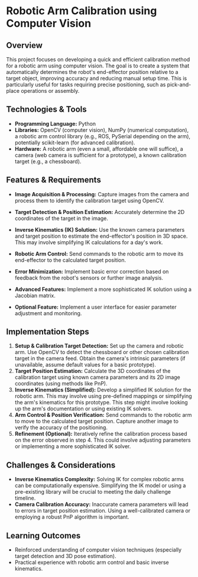 # Robotic Arm Calibration using Computer Vision

## Overview

This project focuses on developing a quick and efficient calibration method for a robotic arm using computer vision.  The goal is to create a system that automatically determines the robot's end-effector position relative to a target object, improving accuracy and reducing manual setup time. This is particularly useful for tasks requiring precise positioning, such as pick-and-place operations or assembly.

## Technologies & Tools

- **Programming Language:** Python
- **Libraries:** OpenCV (computer vision), NumPy (numerical computation), a robotic arm control library (e.g., ROS, PySerial depending on the arm), potentially scikit-learn (for advanced calibration).
- **Hardware:** A robotic arm (even a small, affordable one will suffice), a camera (web camera is sufficient for a prototype), a known calibration target (e.g., a chessboard).


## Features & Requirements

- **Image Acquisition & Processing:** Capture images from the camera and process them to identify the calibration target using OpenCV.
- **Target Detection & Position Estimation:**  Accurately determine the 2D coordinates of the target in the image.
- **Inverse Kinematics (IK) Solution:** Use the known camera parameters and target position to estimate the end-effector's position in 3D space. This may involve simplifying IK calculations for a day's work.
- **Robotic Arm Control:** Send commands to the robotic arm to move its end-effector to the calculated target position.
- **Error Minimization:** Implement basic error correction based on feedback from the robot's sensors or further image analysis.

- **Advanced Features:**  Implement a more sophisticated IK solution using a Jacobian matrix.
- **Optional Feature:** Implement a user interface for easier parameter adjustment and monitoring.


## Implementation Steps

1. **Setup & Calibration Target Detection:** Set up the camera and robotic arm.  Use OpenCV to detect the chessboard or other chosen calibration target in the camera feed.  Obtain the camera's intrinsic parameters (if unavailable, assume default values for a basic prototype).
2. **Target Position Estimation:** Calculate the 3D coordinates of the calibration target using known camera parameters and its 2D image coordinates (using methods like PnP).
3. **Inverse Kinematics (Simplified):**  Develop a simplified IK solution for the robotic arm. This may involve using pre-defined mappings or simplifying the arm's kinematics for this prototype. This step might involve looking up the arm's documentation or using existing IK solvers.
4. **Arm Control & Position Verification:** Send commands to the robotic arm to move to the calculated target position. Capture another image to verify the accuracy of the positioning.
5. **Refinement (Optional):**  Iteratively refine the calibration process based on the error observed in step 4.  This could involve adjusting parameters or implementing a more sophisticated IK solver.

## Challenges & Considerations

- **Inverse Kinematics Complexity:**  Solving IK for complex robotic arms can be computationally expensive.  Simplifying the IK model or using a pre-existing library will be crucial to meeting the daily challenge timeline.
- **Camera Calibration Accuracy:** Inaccurate camera parameters will lead to errors in target position estimation.  Using a well-calibrated camera or employing a robust PnP algorithm is important.

## Learning Outcomes

- Reinforced understanding of computer vision techniques (especially target detection and 3D pose estimation).
- Practical experience with robotic arm control and basic inverse kinematics.

